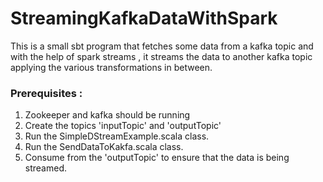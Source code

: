 # StreamingKafkaDataWithSpark

This is a small sbt program that fetches some data from a kafka topic and with the help of spark streams , it streams the data to another kafka topic applying the various transformations in between.

### Prerequisites :

1) Zookeeper and kafka should be running
2) Create the topics 'inputTopic' and 'outputTopic'
3) Run the SimpleDStreamExample.scala class.
4) Run the SendDataToKakfa.scala class.
5) Consume from the 'outputTopic' to ensure that the data is being streamed.
